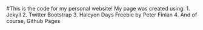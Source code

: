 #This is the code for my personal website!
My page was created using:
	1. Jekyll
	2. Twitter Bootstrap
	3. Halcyon Days Freebie by Peter Finlan
	4. And of course, Github Pages